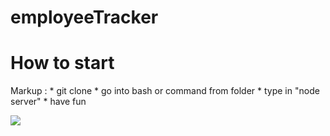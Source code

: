 # employeeTracker

How to start
=============

   Markup : * git clone
            * go into bash or command from folder
            * type in "node server"
            * have fun
             


![](employeeTracker.gif)
